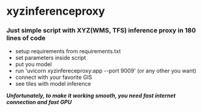 # xyzinferenceproxy

### Just simple script with XYZ(WMS, TFS) inference proxy in 180 lines of code

- setup requirements from requirements.txt
- set parameters inside script
- put you model
- run 'uvicorn xyzinfereceproxy:app --port 9009' (or any other you want)
- connect with your favorite GIS
- see tiles with model inference

***Unfortunately, to make it working smooth, you need fast internet connection and fast GPU***
